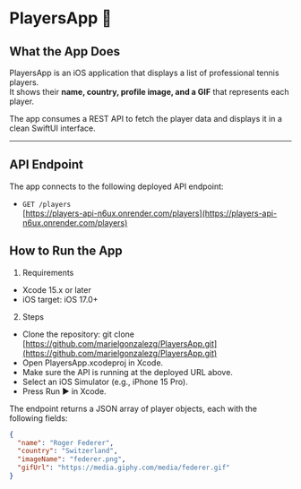 # PlayersApp 🎾

## What the App Does
PlayersApp is an iOS application that displays a list of professional tennis players.  
It shows their **name, country, profile image, and a GIF** that represents each player.  

The app consumes a REST API to fetch the player data and displays it in a clean SwiftUI interface.  

---

## API Endpoint
The app connects to the following deployed API endpoint:

- `GET /players`  
[https://players-api-n6ux.onrender.com/players](https://players-api-n6ux.onrender.com/players)

## How to Run the App
1. Requirements
- Xcode 15.x or later
- iOS target: iOS 17.0+

2. Steps
- Clone the repository:
git clone [https://github.com/marielgonzalezg/PlayersApp.git](https://github.com/marielgonzalezg/PlayersApp.git)
- Open PlayersApp.xcodeproj in Xcode.
- Make sure the API is running at the deployed URL above.
- Select an iOS Simulator (e.g., iPhone 15 Pro).
- Press Run ▶ in Xcode.

The endpoint returns a JSON array of player objects, each with the following fields:  

```json
{
  "name": "Roger Federer",
  "country": "Switzerland",
  "imageName": "federer.png",
  "gifUrl": "https://media.giphy.com/media/federer.gif"
}
